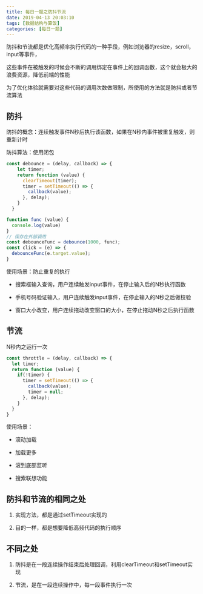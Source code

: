 ```yaml
---
title: 每日一题之防抖节流
date: 2019-04-13 20:03:10
tags: [数据结构与算饭]
categories: [每日一题]
---
```


防抖和节流都是优化高频率执行代码的一种手段，例如浏览器的resize，scroll，input等事件，

这些事件在被触发的时候会不断的调用绑定在事件上的回调函数，这个就会极大的浪费资源，降低前端的性能

为了优化体验就需要对这些代码的调用次数做限制，所使用的方法就是防抖或者节流算法

## 防抖

防抖的概念：连续触发事件N秒后执行该函数，如果在N秒内事件被重复触发，则重新计时

防抖算法：使用闭包

```javascript
const debounce = (delay, callback) => {
    let timer;
    return function (value) {
      clearTimeout(timer);
      timer = setTimeout(() => {
        callback(value);
      }, delay);
    }
  }

function func (value) {
  console.log(value)
}
// 保存在外部调用
const debounceFunc = debounce(1000, func);
const click = (e) => {
  debounceFunc(e.target.value);
}
```

使用场景：防止重复的执行

- 搜索框输入查询，用户连续触发input事件，在停止输入后的N秒执行函数

- 手机号码验证输入，用户连续触发input事件，在停止输入的N秒之后做校验

- 窗口大小改变，用户连续拖动改变窗口的大小，在停止拖动N秒之后执行函数

## 节流

N秒内之运行一次

```javascript
const throttle = (delay, callback) => {
  let timer;
  return function (value) {
    if(!timer) {
      timer = setTimeout(() => {
        callback(value);
        timer = null;
      }, delay);
    }
  }
}
```

使用场景：

- 滚动加载

- 加载更多

- 滚到底部监听

- 搜索联想功能

## 防抖和节流的相同之处

1. 实现方法，都是通过setTimeout实现的

2. 目的一样，都是想要降低高频代码的执行顺序

## 不同之处

1. 防抖是在一段连续操作结束后处理回调，利用clearTimeout和setTimeout实现

2. 节流，是在一段连续操作中，每一段事件执行一次
